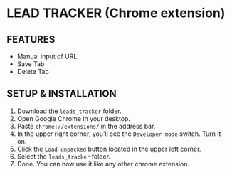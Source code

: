 # LEAD TRACKER (Chrome extension)

## FEATURES

- Manual input of URL
- Save Tab
- Delete Tab

## SETUP & INSTALLATION

1. Download the `leads_tracker` folder.
2. Open Google Chrome in your desktop.
3. Paste `chrome://extensions/` in the address bar.
4. In the upper right corner, you'll see the `Developer mode` switch. Turn it on.
5. Click the `Load unpacked` button located in the upper left corner.
6. Select the `leads_tracker` folder.
7. Done. You can now use it like any other chrome extension.
